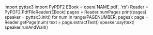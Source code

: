 import pyttsx3
import PyPDF2
EBook = open('NAME.pdf', 'rb')
Reader = PyPDF2.PdfFileReader(EBook)
pages = Reader.numPages
print(pages)
speaker = pyttsx3.init()
for num in range(PAGENUMBER, pages):
    page = Reader.getPage(num)
    text = page.extractText()
    speaker.say(text)
    speaker.runAndWait()
